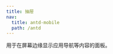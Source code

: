```yaml
---
title: 抽屉
nav:
  title: antd-mobile
  path: /antd
---
```


用于在屏幕边缘显示应用导航等内容的面板。


<code src="./demo/dock.tsx" />

<code src="./demo/basic.tsx" />

<API/>
